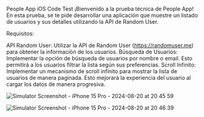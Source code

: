People App iOS Code Test ¡Bienvenido a la prueba técnica de People App! En esta prueba, se te pide desarrollar una aplicación que muestre un listado de usuarios y sus detalles utilizando la API de Random User.

Requisitos:

API Random User: Utilizar la API de Random User (https://randomuser.me) para obtener la información de los usuarios.
Búsqueda de Usuarios: Implementar la opción de búsqueda de usuarios por nombre o email. Esto permitirá a los usuarios filtrar la lista según sus preferencias.
Scroll Infinito: Implementar un mecanismo de scroll infinito para mostrar la lista de usuarios de manera paginada. Esto mejorará la experiencia del usuario al cargar los datos de manera progresiva.

![Simulator Screenshot - iPhone 15 Pro - 2024-08-20 at 20 45 59](https://github.com/user-attachments/assets/e75ad086-3832-4582-b906-418663188951)

![Simulator Screenshot - iPhone 15 Pro - 2024-08-20 at 20 46 39](https://github.com/user-attachments/assets/77dcf4f0-dddb-4df4-8e4c-21e9fbfbe530)
